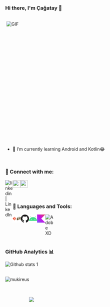 ### Hi there, I'm Çağatay 👋

<br />

<img align="right" alt="GIF" src="https://media.giphy.com/media/OVtqvymKkkcTu/giphy.gif" width="500" height="400" />


- 🌱 I’m currently learning Android and Kotlin😂

<br />

### 📩 Connect with me:

[<img align="left" alt="linkedin | LinkedIn" width="24px" src="https://raw.githubusercontent.com/peterthehan/peterthehan/master/assets/linkedin.svg" />][linkedin]
[<img align="left" height="24" width="24" src="https://cdn.jsdelivr.net/npm/simple-icons@v4/icons/instagram.svg" />][instagram]
[<img align="left" height="24" width="24" src="https://cdn.jsdelivr.net/npm/simple-icons@v4/icons/gmail.svg" />][gmail]

<br />
<br />
<br />

### 🔧 Languages and Tools:

[<img align="left" alt="Git" width="26px" src="https://raw.githubusercontent.com/github/explore/80688e429a7d4ef2fca1e82350fe8e3517d3494d/topics/git/git.png" />][git]
[<img align="left" alt="GitHub" width="26px" src="https://raw.githubusercontent.com/github/explore/78df643247d429f6cc873026c0622819ad797942/topics/github/github.png" />][github]
[<img align="left" alt="Android" width="26px" src="https://raw.githubusercontent.com/github/explore/80688e429a7d4ef2fca1e82350fe8e3517d3494d/topics/android/android.png" />][android]
[<img align="left" alt="Kotlin" width="26px" src="https://raw.githubusercontent.com/github/explore/4479d2a2c854198cb00160f8593519c14dc3b905/topics/kotlin/kotlin.png" />][kotlin]
[<img align="left" alt="Adobe XD" width="26px" src="https://upload.wikimedia.org/wikipedia/commons/thumb/c/c2/Adobe_XD_CC_icon.svg/1200px-Adobe_XD_CC_icon.svg.png" />][xd]

<br />
<br />
<br />
<br />
<br />


### GitHub Analytics 📊

![Github stats 1](https://github-readme-stats.vercel.app/api?username=cgtyinyrt&show_icons=true&theme=gradient)

<br />

  <img height="180em" align="left" src="https://github-readme-stats.vercel.app/api/top-langs?username=cgtyinyrt&show_icons=true&locale=en&layout=compact&langs_count=8&theme=radical" alt="mukireus"/>
</a>

<br />
<br />
<br />

![](https://komarev.com/ghpvc/?username=cgtyinyrt)

<br />
<br />

[instagram]: https://www.instagram.com/cgtyinyrt/
[linkedin]: https://www.linkedin.com/in/%C3%A7a%C4%9Fatay-inyurt-b24007211/
[gmail]: cagatayinyurt@gmail.com
[git]: https://git-scm.com/
[android]: https://www.android.com/
[kotlin]: https://kotlinlang.org/
[github]: https://github.com/cgtyinyrt
[xd]: https://www.adobe.com/products/xd.html
